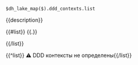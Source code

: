 ```jsonata
$dh_lake_map($).ddd_contexts.list
```

{{description}}

{{#list}}
{{.}}

{{/list}}

{{^list}}
:warning: DDD контексты не определены{{/list}}